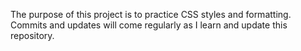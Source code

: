 The purpose of this project is to practice CSS styles and formatting. Commits and updates will come regularly as I learn and update this repository.